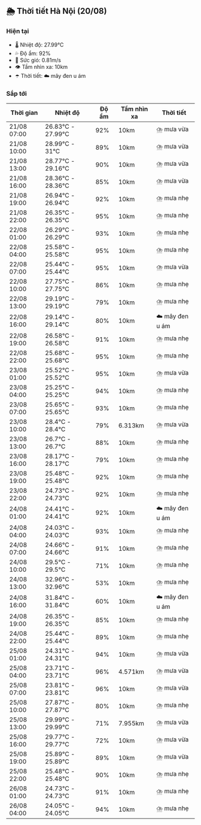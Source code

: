 ## 🌦️ Thời tiết Hà Nội (20/08)

### Hiện tại

- 🌡️ Nhiệt độ: 27.99℃
- 💦 Độ ẩm: 92%
- 💨 Sức gió: 0.81m/s
- 👁️ Tầm nhìn xa: 10km
- ☂️ Thời tiết: ☁️ mây đen u ám

### Sắp tới

| Thời gian | Nhiệt độ | Độ ẩm | Tầm nhìn xa | Thời tiết |
| --- | --- | --- | --- | --- |
| 21/08 07:00 | 26.83℃ - 27.99℃ | 92% | 10km | ⛈️ mưa vừa |
| 21/08 10:00 | 28.99℃ - 31℃ | 89% | 10km | ⛈️ mưa vừa |
| 21/08 13:00 | 28.77℃ - 29.16℃ | 90% | 10km | ⛈️ mưa vừa |
| 21/08 16:00 | 28.36℃ - 28.36℃ | 85% | 10km | ⛈️ mưa vừa |
| 21/08 19:00 | 26.94℃ - 26.94℃ | 92% | 10km | ⛈️ mưa nhẹ |
| 21/08 22:00 | 26.35℃ - 26.35℃ | 95% | 10km | ⛈️ mưa nhẹ |
| 22/08 01:00 | 26.29℃ - 26.29℃ | 93% | 10km | ⛈️ mưa nhẹ |
| 22/08 04:00 | 25.58℃ - 25.58℃ | 95% | 10km | ⛈️ mưa nhẹ |
| 22/08 07:00 | 25.44℃ - 25.44℃ | 95% | 10km | ⛈️ mưa vừa |
| 22/08 10:00 | 27.75℃ - 27.75℃ | 86% | 10km | ⛈️ mưa nhẹ |
| 22/08 13:00 | 29.19℃ - 29.19℃ | 79% | 10km | ⛈️ mưa nhẹ |
| 22/08 16:00 | 29.14℃ - 29.14℃ | 80% | 10km | ☁️ mây đen u ám |
| 22/08 19:00 | 26.58℃ - 26.58℃ | 91% | 10km | ⛈️ mưa nhẹ |
| 22/08 22:00 | 25.68℃ - 25.68℃ | 95% | 10km | ⛈️ mưa nhẹ |
| 23/08 01:00 | 25.52℃ - 25.52℃ | 95% | 10km | ⛈️ mưa vừa |
| 23/08 04:00 | 25.25℃ - 25.25℃ | 94% | 10km | ⛈️ mưa nhẹ |
| 23/08 07:00 | 25.65℃ - 25.65℃ | 93% | 10km | ⛈️ mưa nhẹ |
| 23/08 10:00 | 28.4℃ - 28.4℃ | 79% | 6.313km | ⛈️ mưa vừa |
| 23/08 13:00 | 26.7℃ - 26.7℃ | 88% | 10km | ⛈️ mưa nhẹ |
| 23/08 16:00 | 28.17℃ - 28.17℃ | 79% | 10km | ⛈️ mưa nhẹ |
| 23/08 19:00 | 25.48℃ - 25.48℃ | 92% | 10km | ⛈️ mưa nhẹ |
| 23/08 22:00 | 24.73℃ - 24.73℃ | 92% | 10km | ⛈️ mưa nhẹ |
| 24/08 01:00 | 24.41℃ - 24.41℃ | 92% | 10km | ☁️ mây đen u ám |
| 24/08 04:00 | 24.03℃ - 24.03℃ | 93% | 10km | ⛈️ mưa nhẹ |
| 24/08 07:00 | 24.66℃ - 24.66℃ | 91% | 10km | ⛈️ mưa nhẹ |
| 24/08 10:00 | 29.5℃ - 29.5℃ | 71% | 10km | ⛈️ mưa nhẹ |
| 24/08 13:00 | 32.96℃ - 32.96℃ | 53% | 10km | ⛈️ mưa nhẹ |
| 24/08 16:00 | 31.84℃ - 31.84℃ | 60% | 10km | ☁️ mây đen u ám |
| 24/08 19:00 | 26.35℃ - 26.35℃ | 85% | 10km | ⛈️ mưa nhẹ |
| 24/08 22:00 | 25.44℃ - 25.44℃ | 89% | 10km | ⛈️ mưa nhẹ |
| 25/08 01:00 | 24.31℃ - 24.31℃ | 94% | 10km | ⛈️ mưa vừa |
| 25/08 04:00 | 23.71℃ - 23.71℃ | 96% | 4.571km | ⛈️ mưa vừa |
| 25/08 07:00 | 23.81℃ - 23.81℃ | 96% | 10km | ⛈️ mưa vừa |
| 25/08 10:00 | 27.87℃ - 27.87℃ | 80% | 10km | ⛈️ mưa nhẹ |
| 25/08 13:00 | 29.99℃ - 29.99℃ | 71% | 7.955km | ⛈️ mưa vừa |
| 25/08 16:00 | 29.77℃ - 29.77℃ | 72% | 10km | ⛈️ mưa vừa |
| 25/08 19:00 | 25.89℃ - 25.89℃ | 89% | 10km | ⛈️ mưa vừa |
| 25/08 22:00 | 25.48℃ - 25.48℃ | 90% | 10km | ⛈️ mưa nhẹ |
| 26/08 01:00 | 24.73℃ - 24.73℃ | 91% | 10km | ⛈️ mưa nhẹ |
| 26/08 04:00 | 24.05℃ - 24.05℃ | 94% | 10km | ⛈️ mưa nhẹ |
